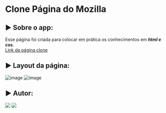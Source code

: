 # Clone Página do Mozilla

## ► Sobre o app: 

Esse página foi criada para colocar em prática os conhecimentos em ***html e css.*** <br>
[Link da página clone](https://clonepaginamozilla.vercel.app/)

## ► Layout da página:
![image](https://user-images.githubusercontent.com/99842422/157959015-dd795f1b-e782-4f50-ab3c-906ab47e67a9.png)
![image](https://user-images.githubusercontent.com/99842422/157959384-233a0a55-3d27-47ab-bf80-27bdfd33e65f.png)


## ► Autor:  
 <div>  
  <a href = "layanenu@gmail.com"><img src="https://img.shields.io/badge/-Gmail-%23333?style=for-the-badge&logo=gmail&logoColor=white" target="_blank"></a>
  <a href="https://www.linkedin.com/in/layanenu/" target="_blank"><img src="https://img.shields.io/badge/-LinkedIn-%230077B5?style=for-the-badge&logo=linkedin&logoColor=white" target="_blank"></a> 
</div>
